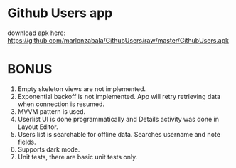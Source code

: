 # Github Users app

download apk here: https://github.com/marlonzabala/GithubUsers/raw/master/GithubUsers.apk

# BONUS

1. Empty skeleton views are not implemented.
2. Exponential backoff is not implemented. App will retry retrieving data when connection is resumed.
3. MVVM pattern is used.
4. Userlist UI is done programmatically and Details activity was done in​Layout Editor.
5. Users list is searchable for offline data. Searches username and note fields.
6. Supports dark mode.
7. Unit tests, there are basic unit tests only.